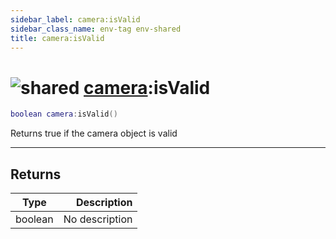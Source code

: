 ```yaml
---
sidebar_label: camera:isValid
sidebar_class_name: env-tag env-shared
title: camera:isValid
---
```


# <img src='/img/wiki/shared.png' alt='shared' classname='env-tag' /> [camera](../camera/README.md):isValid

```lua
boolean camera:isValid()
```

Returns true if the camera object is valid<br/>

-----------------
## Returns

| Type   | Description |
| ------ | ----------: |
| boolean | No description |
